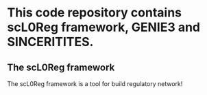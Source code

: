 # This code repository contains scL0Reg framework, GENIE3 and SINCERITITES.
## The scL0Reg framework
The scL0Reg framework is a tool for build regulatory network!
